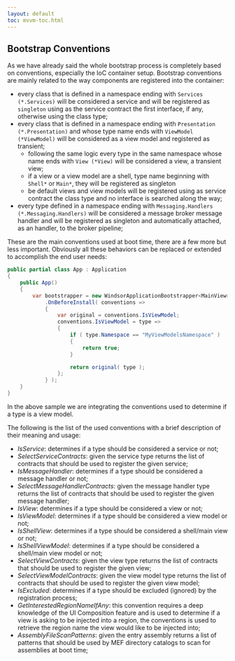 ```yaml
---
layout: default
toc: mvvm-toc.html
---
```


## Bootstrap Conventions

As we have already said the whole bootstrap process is completely based on conventions, especially the IoC container setup. Bootstrap conventions are mainly related to the way components are registered into the container:

* every class that is defined in a namespace ending with `Services (*.Services)` will be considered a service and will be registered as `singleton` using as the service contract the first interface, if any, otherwise using the class type;
* every class that is defined in a namespace ending with `Presentation (*.Presentation)` and whose type name ends with `ViewModel (*ViewModel)` will be considered as a view model and registered as transient;
  * following the same logic every type in the same namespace whose name ends with `View (*View)` will be considered a view, a transient view;
  * if a view or a view model are a shell, type name beginning with `Shell*` or `Main*`, they will be registered as singleton
  * be default views and view models will be registered using as service contract the class type and no interface is searched along the way;
* every type defined in a namespace ending with `Messaging.Handlers (*.Messaging.Handlers)` will be considered a message broker message handler and will be registered as singleton and automatically attached, as an handler, to the broker pipeline;

These are the main conventions used at boot time, there are a few more but less important. Obviously all these behaviors can be replaced or extended to accomplish the end user needs:

```c#
public partial class App : Application
{
    public App()
    {
        var bootstrapper = new WindsorApplicationBootstrapper<MainView>()
            .OnBeforeInstall( conventions => 
            {
                var original = conventions.IsViewModel;
                conventions.IsViewModel = type => 
                {
                    if ( type.Namespace == "MyViewModelsNamespace" ) 
                    {
                        return true;
                    }

                    return original( type );
                };
            } );
    }
}
```

In the above sample we are integrating the conventions used to determine if a type is a view model.

The following is the list of the used conventions with a brief description of their meaning and usage:

* _IsService_: determines if a type should be considered a service or not;
* _SelectServiceContracts_: given the service type returns the list of contracts that should be used to register the given service;
* _IsMessageHandler_: determines if a type should be considered a message handler or not;
* _SelectMessageHandlerContracts_: given the message handler type returns the list of contracts that should be used to register the given message handler;
* _IsView_: determines if a type should be considered a view or not;
* _IsViewModel_: determines if a type should be considered a view model or not;
* _IsShellView_: determines if a type should be considered a shell/main view or not;
* _IsShellViewModel_: determines if a type should be considered a shell/main view model or not;
* _SelectViewContracts_: given the view type returns the list of contracts that should be used to register the given view;
* _SelectViewModelContracts_: given the view model type returns the list of contracts that should be used to register the given view model;
* _IsExcluded_: determines if a type should be excluded \(ignored\) by the registration process;
* _GetInterestedRegionNameIfAny_: this convention requires a deep knowledge of the UI Composition feature and is used to determine if a view is asking to be injected into a region, the conventions is used to retrieve the region name the view would like to be injected into;
* _AssemblyFileScanPatterns_: given the entry assembly returns a list of patterns that should be used by MEF directory catalogs to scan for assemblies at boot time;



